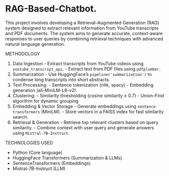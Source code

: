 # RAG-Based-Chatbot.
This project involves developing a Retrieval-Augmented Generation (RAG) system designed to extract relevant information from YouTube transcripts and PDF documents. The system aims to generate accurate, context-aware responses to user queries by combining retrieval techniques with advanced natural language generation.

METHODOLOGY
1. Data Ingestion - Extract transcripts from YouTube videos using `youtube_transcript_api`. - Extract text from PDF files using `pdfplumber`.
2. Summarization - Use HuggingFace’s `pipeline('summarization')` to condense long transcripts into short abstracts.
3. Text Processing: - Sentence tokenization (nltk, spacy) - Embedding generation (all-MiniLM-L6-v2)
4. Clustering: - Similarity thresholding (cosine similarity ≥ 0.7) - Union-Find algorithm for dynamic grouping
5. Embedding & Vector Storage - Generate embeddings using `sentence-transformers` (MiniLM). - Store vectors in a FAISS index for fast similarity search.
6.  Retrieval & Generation - Retrieve top relevant clusters based on query similarity. - Combine context with user query and generate answers using `Mistral-7B-Instruct`. 

TECHNOLOGIES USED
- Python (Core language)
-  HuggingFace Transformers (Summarization & LLMs)
- SentenceTransformers (Embeddings)
- Mistral-7B-Instruct (LLM) 
